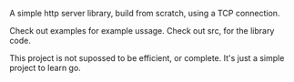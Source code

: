 A simple http server library, build from scratch, using a TCP connection.

Check out examples for example ussage.
Check out src, for the library code.

This project is not supossed to be efficient, or complete. It's just a simple project to learn go.


